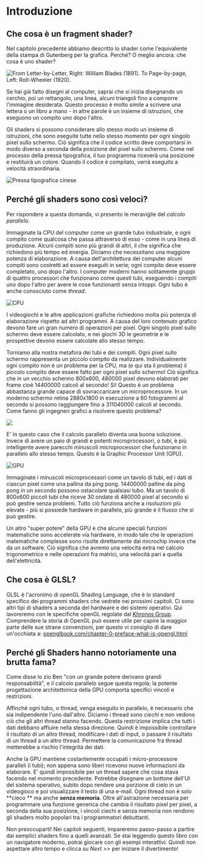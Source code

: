 # Introduzione
## Che cosa è un fragment shader?

Nel capitolo precedente abbiamo descritto lo shader come l'equivalente della stampa di Gutenberg per la grafica. Perché? O meglio ancora: che cosa è uno shader?

![From Letter-by-Letter, Right: William Blades (1891). To Page-by-page, Left: Rolt-Wheeler (1920).](print.png)

Se hai già fatto disegni al computer, saprai che si inizia disegnando un cerchio, poi un rettangolo, una linea, alcuni triangoli fino a comporre l'immagine desiderata. Questo processo è molto simile a scrivere una lettera o un libro a mano - in altre parole è un insieme di istruzioni, che eseguono un compito uno dopo l'altro.

Gli shaders si possono considerare allo stesso modo un insieme di istruzioni, che sono eseguite tutte nello stesso momento per ogni singolo pixel sullo schermo. Ciò significa che il codice scritto deve comportarsi in modo diverso a seconda della posizione del pixel sullo schermo. Come nel processo della pressa tipografica, il tuo programma riceverà una posizione e restituirà un colore. Quando il codice è compilato, verrà eseguito a velocità straordinaria.

![Pressa tipografica cinese](typepress.jpg)

## Perché gli shaders sono così veloci?

Per rispondere a questa domanda, vi presento le meraviglie del *calcolo parallelo*.

Immaginate la CPU del computer come un grande tubo industriale, e ogni compito come qualcosa che passa attraverso di esso - come in una linea di produzione. Alcuni compiti sono più grandi di altri, il che significa che richiedono più tempo ed energia. Diciamo che necessitano una maggiore potenza di elaborazione. A causa dell'architettura dei computer alcuni compiti sono costretti ad essere eseguiti in serie; ogni compito deve essere completato, uno dopo l'altro. I computer moderni hanno solitamente gruppi di quattro processori che funzionano come questi tubi, eseguendo i compiti uno dopo l'altro per avere le cose funzionanti senza intoppi. Ogni tubo è anche conosciuto come *thread*.

![CPU](00.jpeg)

I videogiochi e le altre applicazioni grafiche richiedono molta più potenza di elaborazione rispetto ad altri programmi. A causa del loro contenuto grafico devono fare un gran numero di operazioni per pixel. Ogni singolo pixel sullo schermo deve essere calcolato, e nei giochi 3D le geometrie e le prospettive devono essere calcolate allo stesso tempo.

Torniamo alla nostra metafora dei tubi e dei compiti. Ogni pixel sullo schermo rappresenta un piccolo compito da realizzare. Individualmente ogni compito non è un problema per la CPU, ma (e qui sta il problema) il piccolo compito deve essere fatto per ogni pixel sullo schermo! Ciò significa che in un vecchio schermo 800x600, 480000 pixel devono elaborati per frame cioè 14400000 calcoli al secondo! Si! Questo è un problema abbastanza grande capace di sovraccaricare un microprocessore. In un moderno schermo retina 2880x1800 in esecuzione a 60 fotogrammi al secondo si possono raggiungere fino a 311040000 calcoli al secondo. Come fanno gli ingegneri grafici a risolvere questo problema?

![](03.jpeg)

E' in questo caso che il calcolo parallelo diventa una buona soluzione. Invece di avere un paio di grandi e potenti microprocessori, o *tubi*, è più intelligente avere parecchi minuscoli microprocessori che funzionano in parallelo allo stesso tempo. Questo è la Graphic Processor Unit (GPU).

![GPU](04.jpeg)

Immaginate i minuscoli microprocessori come un tavolo di tubi, ed i dati di ciascun pixel come una pallina da ping pong. 14400000 palline da ping pong in un secondo possono ostacolare qualsiasi tubo. Ma un tavolo di 800x600 piccoli tubi che riceve 30 ondate di 480000 pixel al secondo si può gestire senza problemi. Tutto ciò funziona anche a risoluzioni più elevate - più si possiede hardware in parallelo, più grande è il flusso che si può gestire.

Un altro "super potere" della GPU è che alcune speciali funzioni matematiche sono accelerate via hardware, in modo tale che le operazioni matematiche complesse sono risolte direttamente dai microchip invece che da un software. Ciò significa che avremo una velocità extra nel calcolo trigonometrico e nelle operazioni fra matrici, una velocità pari a quella dell'elettricità.

## Che cosa è GLSL?

GLSL è l'acronimo di openGL Shading Language, che è lo standard specifico dei programmi shaders che vedrete nei prossimi capitoli. Ci sono altri tipi di shaders a seconda del hardware e dei sistemi operativi. Qui lavoreremo con le specifiche openGL regolate dal [Khronos Group](https://www.khronos.org/opengl/). Comprendere la storia di OpenGL può essere utile per capire la maggior parte delle sue strane convenzioni, per questo vi consiglio di dare un'occhiata a: [openglbook.com/chapter-0-preface-what-is-opengl.html](http://openglbook.com/chapter-0-preface-what-is-opengl.html)

## Perché gli Shaders hanno notoriamente una brutta fama?

Come disse lo zio Ben "con un grande potere derivano grandi responsabilità", e il calcolo parallelo segue questa regola; la potente progettazione architettonica della GPU comporta specifici vincoli e restrizioni.

Affinché ogni tubo, o thread, venga eseguito in parallelo, è necessario che sia indipendente l'uno dall'altro. Diciamo i thread sono *ciechi* e non vedono ciò che gli altri thread stanno facendo. Questa restrizione implica che tutti i dati debbano affluire nella stessa direzione. Quindi è impossibile controllare il risultato di un altro thread, modificare i dati di input, o passare il risultato di un thread a un altro thread. Permettere la comunicazione fra thread metterebbe a rischio l'integrità dei dati.

Anche la GPU mantiene costantemente occupati i micro-processore paralleli (i tubi); non appena sono liberi ricevono nuove informazioni da elaborare. E' quindi impossibile per un thread sapere che cosa stava facendo nel momento precedente. Potrebbe disegnare un bottone dell'UI del sistema operativo, subito dopo rendere una porzione di cielo in un videogioco e poi visualizzare il testo di una e-mail. Ogni thread non è solo **cieco ** ma anche **senza memoria**. Oltre all'astrazione necessaria per programmare una funzione generica che cambia il risultato pixel per pixel, a seconda della sua posizione, i vincoli ciechi e senza memoria non rendono gli shaders molto popolari tra i programmatori debuttanti.

Non preoccuparti! Nei capitoli seguenti, impareremo passo-passo a partire dai semplici shaders fino a quelli avanzati. Se stai leggendo questo libro con un navigatore moderno, potrai giocare con gli esempi interattivi. Quindi non aspettare altro tempo e clicca su *Next >>* per iniziare il divertimento!